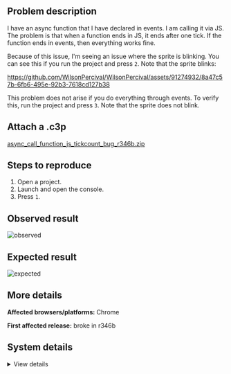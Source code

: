 ## Problem description

I have an async function that I have declared in events. I am calling it via JS. The problem is that when a function ends in JS, it ends after one tick. If the function ends in events, then everything works fine.

Because of this issue, I'm seeing an issue where the sprite is blinking. You can see this if you run the project and press `2`. Note that the sprite blinks:

https://github.com/WilsonPercival/WilsonPercival/assets/91274932/8a47c57b-6fb6-495e-92b3-7618cd127b38

This problem does not arise if you do everything through events. To verify this, run the project and press `3`. Note that the sprite does not blink.

## Attach a .c3p

[async_call_function_js_tickcount_bug_r346b.zip](https://github.com/WilsonPercival/WilsonPercival/files/11854485/async_call_function_js_tickcount_bug_r346b.zip)

## Steps to reproduce

1. Open a project.
2. Launch and open the console.
3. Press `1`.

## Observed result

![observed](https://github.com/WilsonPercival/WilsonPercival/assets/91274932/1ff554ed-c9af-41ad-9b28-c2ec6fd54169)

## Expected result

![expected](https://github.com/WilsonPercival/WilsonPercival/assets/91274932/1ad1996e-6057-4759-a6b3-76b9c4528b1a)

## More details



**Affected browsers/platforms:** Chrome

**First affected release:** broke in r346b

## System details

<details><summary>View details</summary>

Platform information
Product: Construct 3 r346 (beta)
Browser: Chrome 109.0.5414.120
Browser engine: Chromium
Context: browser
Operating system: Windows NT 0.1.0
Device type: desktop
Device pixel ratio: 1
Logical CPU cores: 2
Approx. device memory: 4 GB
User agent: Mozilla/5.0 (Windows NT 10.0; Win64; x64) AppleWebKit/537.36 (KHTML, like Gecko) Chrome/109.0.0.0 Safari/537.36
Language setting: en-US

Local storage
Storage quota (approx): 59 gb
Storage usage (approx): 428 mb (0.7%)
Persistant storage: No

Browser support notes
This list contains missing features that are not required, but could improve performance or user experience if supported.

UI effects are disabled in settings.
WebGL indicates a major performance caveat. It is probably using software rendering.
WebGL information
Version string: WebGL 2.0 (OpenGL ES 3.0 Chromium)
Numeric version: 2
Supports NPOT textures: yes
Supports GPU profiling: no
Supports highp precision: yes
Vendor: Google Inc. (Google)
Renderer: ANGLE (Google, Vulkan 1.3.0 (SwiftShader Device (Subzero) (0x0000C0DE)), SwiftShader driver)
Major performance caveat: yes
Maximum texture size: 8192
Point size range: 1 to 1023
Extensions:

EXT_color_buffer_float
EXT_color_buffer_half_float
EXT_float_blend
EXT_texture_compression_bptc
EXT_texture_compression_rgtc
EXT_texture_filter_anisotropic
OES_draw_buffers_indexed
OES_texture_float_linear
WEBGL_compressed_texture_astc
WEBGL_compressed_texture_etc
WEBGL_compressed_texture_etc1
WEBGL_compressed_texture_s3tc
WEBGL_compressed_texture_s3tc_srgb
WEBGL_debug_renderer_info
WEBGL_lose_context
WEBGL_multi_draw
OVR_multiview2
Audio information
System sample rate: 48000 Hz
Output channels: 2
Output interpretation: speakers
Supported decode formats:

WebM Opus (audio/webm; codecs=opus)
Ogg Opus (audio/ogg; codecs=opus)
WebM Vorbis (audio/webm; codecs=vorbis)
Ogg Vorbis (audio/ogg; codecs=vorbis)
MPEG-4 AAC (audio/mp4; codecs=mp4a.40.5)
MP3 (audio/mpeg)
FLAC (audio/flac)
PCM WAV (audio/wav; codecs=1)
Supported encode formats:

WebM Opus (audio/webm; codecs=opus)
Video information
Supported decode formats:

WebM AV1 (video/webm; codecs=av01.0.00M.08)
MP4 AV1 (video/mp4; codecs=av01.0.00M.08)
WebM VP9 (video/webm; codecs=vp9)
WebM VP8 (video/webm; codecs=vp8)
Ogg Theora (video/ogg; codecs=theora)
H.264 (video/mp4; codecs=avc1.42E01E)
Supported encode formats:

WebM VP9 (video/webm; codecs=vp9)
WebM VP8 (video/webm; codecs=vp8)

</details>
